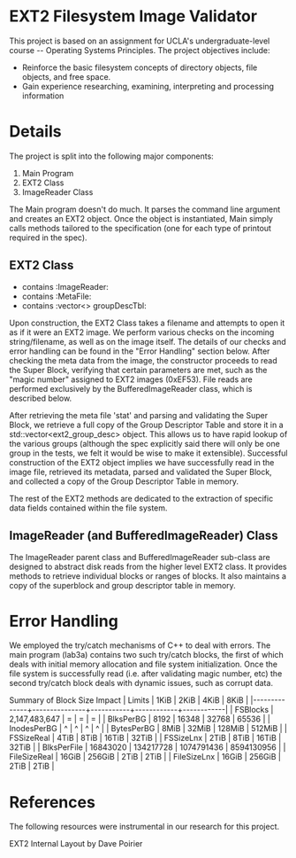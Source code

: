 # EXT2 Filesystem Image Validator

This project is based on an assignment for UCLA's undergraduate-level course -- Operating Systems Principles. 
The project objectives include:

- Reinforce the basic filesystem concepts of directory objects, file objects, and free space.
- Gain experience researching, examining, interpreting and processing information

# Details

The project is split into the following major components:

1) Main Program
2) EXT2 Class
3) ImageReader Class

The Main program doesn't do much. It parses the command line argument and
creates an EXT2 object. Once the object is instantiated, Main simply calls
methods tailored to the specification (one for each type of printout required in
the spec).


## EXT2 Class
- contains :ImageReader:
- contains :MetaFile:
- contains :vector<> groupDescTbl:

Upon construction, the EXT2 Class takes a filename and attempts to open it as if
it were an EXT2 image. We perform various checks on the incoming
string/filename, as well as on the image itself. The details of our checks and
error handling can be found in the "Error Handling" section below. After
checking the meta data from the image, the constructor proceeds to read the
Super Block, verifying that certain parameters are met, such as the "magic
number" assigned to EXT2 images (0xEF53). File reads are performed exclusively
by the BufferedImageReader class, which is described below.

After retrieving the meta file 'stat' and parsing and validating the Super
Block, we retrieve a full copy of the Group Descriptor Table and store it in a
std::vector<ext2_group_desc> object. This allows us to have rapid lookup of the
various groups (although the spec explicitly said there will only be one group
in the tests, we felt it would be wise to make it extensible). Successful
construction of the EXT2 object implies we have successfully read in the image
file, retrieved its metadata, parsed and validated the Super Block, and
collected a copy of the Group Descriptor Table in memory.

The rest of the EXT2 methods are dedicated to the extraction of specific data
fields contained within the file system.


## ImageReader (and BufferedImageReader) Class
The ImageReader parent class and BufferedImageReader sub-class are designed to
abstract disk reads from the higher level EXT2 class. It provides methods to
retrieve individual blocks or ranges of blocks. It also maintains a copy of the
superblock and group descriptor table in memory.


# Error Handling
We employed the try/catch mechanisms of C++ to deal with errors. The main
program (lab3a) contains two such try/catch blocks, the first of which deals
with initial memory allocation and file system initialization. Once the file
system is successfully read (i.e. after validating magic number, etc) the second
try/catch block deals with dynamic issues, such as corrupt data.


Summary of Block Size Impact
| Limits       | 1KiB          | 2KiB      | 4KiB       | 8KiB       |
|--------------+---------------+-----------+------------+------------|
| FSBlocks     | 2,147,483,647 | =         | =          | =          |
| BlksPerBG    | 8192          | 16348     | 32768      | 65536      |
| InodesPerBG  | ^             | ^         | ^          | ^          |
| BytesPerBG   | 8MiB          | 32MiB     | 128MiB     | 512MiB     |
| FSSizeReal   | 4TiB          | 8TiB      | 16TiB      | 32TiB      |
| FSSizeLnx    | 2TiB          | 8TiB      | 16TiB      | 32TiB      |
| BlksPerFile  | 16843020      | 134217728 | 1074791436 | 8594130956 |
| FileSizeReal | 16GiB         | 256GiB    | 2TiB       | 2TiB       |
| FileSizeLnx  | 16GiB         | 256GiB    | 2TiB       | 2TiB       |


# References
The following resources were instrumental in our research for this project.

EXT2 Internal Layout
by Dave Poirier
